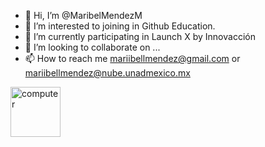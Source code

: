 - 👋 Hi, I’m @MaribelMendezM
- 👀 I’m interested to joining in Github Education.
- 🌱 I’m currently participating in Launch X by Innovacción
- 💞️ I’m looking to collaborate on ...
- 📫 How to reach me mariibellmendez@gmail.com or mariibellmendez@nube.unadmexico.mx

<!---
MaribelMendezM
✨You only fail when you stop trying✨
--->
<img src="https://camo.githubusercontent.com/00098127108f610163aff07000d50766a2aedb7c32932c818ee223485618377d/68747470733a2f2f7468756d62732e6766796361742e636f6d2f5363617279437265616d79476c6f6265666973682e77656270" alt="computer" data-canonical-src="https://thumbs.gfycat.com/ScaryCreamyGlobefish.webp" style="max-width: 100%;" width="80">
